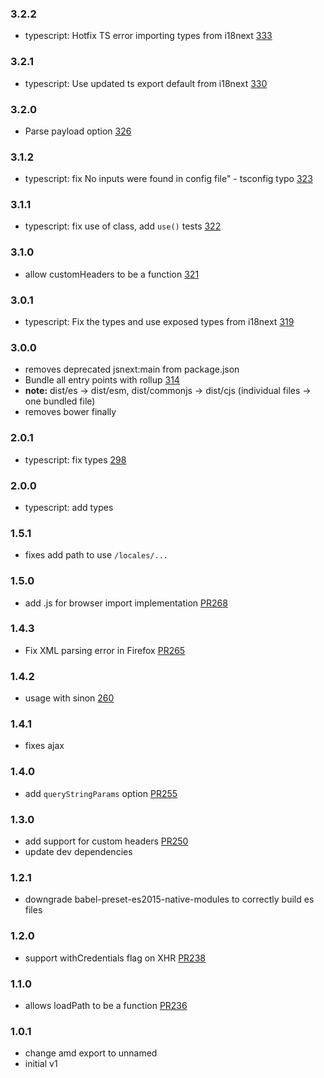 ### 3.2.2

- typescript: Hotfix TS error importing types from i18next [333](https://github.com/i18next/i18next-xhr-backend/pull/333)

### 3.2.1

- typescript: Use updated ts export default from i18next [330](https://github.com/i18next/i18next-xhr-backend/pull/330)

### 3.2.0

- Parse payload option [326](https://github.com/i18next/i18next-xhr-backend/pull/326)

### 3.1.2

- typescript: fix No inputs were found in config file" - tsconfig typo [323](https://github.com/i18next/i18next-xhr-backend/issues/323)

### 3.1.1

- typescript: fix use of class, add `use()` tests [322](https://github.com/i18next/i18next-xhr-backend/pull/322)

### 3.1.0

- allow customHeaders to be a function [321](https://github.com/i18next/i18next-xhr-backend/pull/321)

### 3.0.1

- typescript: Fix the types and use exposed types from i18next [319](https://github.com/i18next/i18next-xhr-backend/pull/319)

### 3.0.0

- removes deprecated jsnext:main from package.json
- Bundle all entry points with rollup [314](https://github.com/i18next/i18next-xhr-backend/pull/314)
- **note:** dist/es -> dist/esm, dist/commonjs -> dist/cjs (individual files -> one bundled file)
- removes bower finally

### 2.0.1

- typescript: fix types [298](https://github.com/i18next/i18next-xhr-backend/pull/298)

### 2.0.0

- typescript: add types

### 1.5.1

- fixes add path to use `/locales/...`

### 1.5.0

- add .js for browser import implementation [PR268](https://github.com/i18next/i18next-xhr-backend/pull/268)

### 1.4.3

- Fix XML parsing error in Firefox [PR265](https://github.com/i18next/i18next-xhr-backend/pull/265)

### 1.4.2

- usage with sinon [260](https://github.com/i18next/i18next-xhr-backend/pull/260)

### 1.4.1

- fixes ajax

### 1.4.0

- add `queryStringParams` option [PR255](https://github.com/i18next/i18next-xhr-backend/pull/255)

### 1.3.0

- add support for custom headers [PR250](https://github.com/i18next/i18next-xhr-backend/pull/250)
- update dev dependencies

### 1.2.1

- downgrade babel-preset-es2015-native-modules to correctly build es files

### 1.2.0

- support withCredentials flag on XHR [PR238](https://github.com/i18next/i18next-xhr-backend/pull/238)

### 1.1.0

- allows loadPath to be a function [PR236](https://github.com/i18next/i18next-xhr-backend/pull/236)

### 1.0.1

- change amd export to unnamed
- initial v1
